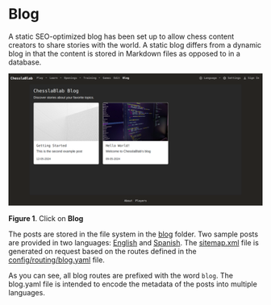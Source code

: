 # Blog

A static SEO-optimized blog has been set up to allow chess content creators to share stories with the world. A static blog differs from a dynamic blog in that the content is stored in Markdown files as opposed to in a database.

![Figure 1](https://raw.githubusercontent.com/chesslablab/website/main/docs/blog_01.png)

**Figure 1**. Click on **Blog**

The posts are stored in the file system in the [blog](https://github.com/chesslablab/website/tree/main/blog) folder. Two sample posts are provided in two languages: [English](https://github.com/chesslablab/website/tree/main/blog/en) and [Spanish](https://github.com/chesslablab/website/tree/main/blog/es). The [sitemap.xml](https://github.com/chesslablab/website/blob/main/src/Controller/SitemapController.php) file is generated on request based on the routes defined in the [config/routing/blog.yaml](https://github.com/chesslablab/website/blob/main/config/routing/blog.yaml) file.

As you can see, all blog routes are prefixed with the word `blog`. The blog.yaml file is intended to encode the metadata of the posts into multiple languages.
